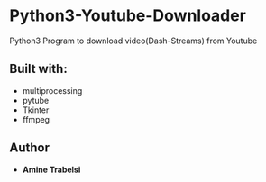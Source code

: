 # Python3-Youtube-Downloader
Python3 Program to download video(Dash-Streams) from Youtube

## Built with:
* multiprocessing
* pytube 
* Tkinter
* ffmpeg

## Author
* **Amine Trabelsi**
